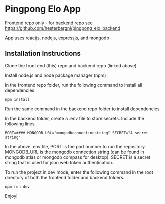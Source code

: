 # Pingpong Elo App

Frontend repo only - for backend repo see https://github.com/hesterbergnl/pingpong_elo_backend

App uses reactjs, nodejs, expressjs, and mongodb

## Installation Instructions

Clone the front end (this) repo and backend repo (linked above)

Install node.js and node package manager (npm)

In the frontend repo folder, run the following command to install all dependencies

`npm install`

Run the same command in the backend repo folder to install dependencies

In the backend folder, create a .env file to store secrets. Include the following lines

`
PORT=####
MONGODB_URL="mongodbconnectionstring"
SECRET="A secret string"
`

In the above .env file, PORT is the port number to run the repository. MONGODB_URL is the mongodb connection string (can be found in mongodb atlas or mongodb compass for desktop). SECRET is a secret string that is used for json web token authentication.

To run the project in dev mode, enter the following command in the root directory of both the frontend folder and backend folders.

`npm run dev`

Enjoy!